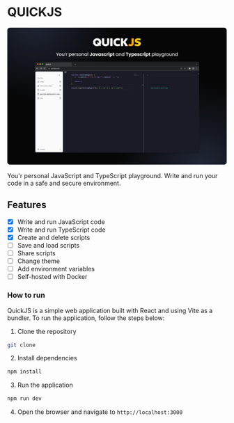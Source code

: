 # QUICKJS

![Cover](./public/cover.jpg)

You'r personal JavaScript and TypeScript playground. Write and run your code in a safe and secure environment.

## Features

- [x] Write and run JavaScript code
- [x] Write and run TypeScript code
- [x] Create and delete scripts
- [ ] Save and load scripts
- [ ] Share scripts
- [ ] Change theme
- [ ] Add environment variables
- [ ] Self-hosted with Docker

### How to run

QuickJS is a simple web application built with React and using Vite as a bundler. To run the application, follow the steps below:

1. Clone the repository

```bash
git clone
```

2. Install dependencies

```bash
npm install
```

3. Run the application

```bash
npm run dev
```

4. Open the browser and navigate to `http://localhost:3000`

